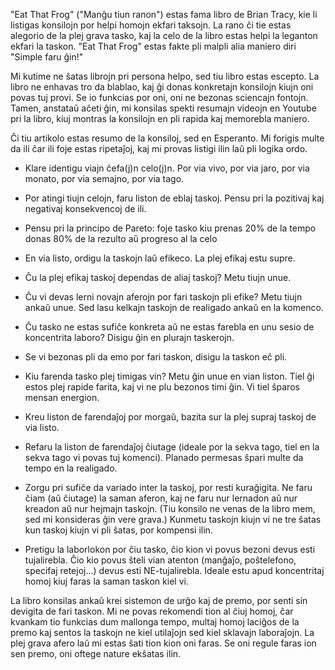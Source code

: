 "Eat That Frog" ("Manĝu tiun ranon") estas fama libro de Brian Tracy, kie li listigas konsilojn por helpi homojn ekfari taksojn. La rano ĉi tie estas alegorio de la plej grava tasko, kaj la celo de la libro estas helpi la leganton ekfari la taskon. "Eat That Frog" estas fakte pli malpli alia maniero diri "Simple faru ĝin!"

Mi kutime ne ŝatas librojn pri persona helpo, sed tiu libro estas escepto. La libro ne enhavas tro da blablao, kaj ĝi donas konkretajn konsilojn kiujn oni povas tuj provi. Se io funkcias por oni, oni ne bezonas sciencajn fontojn. Tamen, anstataŭ aĉeti ĝin, mi konsilas spekti resumajn videojn en Youtube pri la libro, kiuj montras la konsilojn en pli rapida kaj memorebla maniero.

Ĉi tiu artikolo estas resumo de la konsiloj, sed en Esperanto. Mi forigis multe da ili ĉar ili foje estas ripetaĵoj, kaj mi provas listigi ilin laŭ pli logika ordo.

- Klare identigu viajn ĉefa(j)n celo(j)n. Por via vivo, por via jaro, por via monato, por via semajno, por via tago.
- Por atingi tiujn celojn, faru liston de eblaj taskoj. Pensu pri la pozitivaj kaj negativaj konsekvencoj de ili.
- Pensu pri la principo de Pareto: foje tasko kiu prenas 20% de la tempo donas 80% de la rezulto aŭ progreso al la celo
- En via listo, ordigu la taskojn laŭ efikeco. La plej efikaj estu supre.
- Ĉu la plej efikaj taskoj dependas de aliaj taskoj? Metu tiujn unue.
- Ĉu vi devas lerni novajn aferojn por fari taskojn pli efike? Metu tiujn ankaŭ unue. Sed lasu kelkajn taskojn de realigado ankaŭ en la komenco.

- Ĉu tasko ne estas sufiĉe konkreta aŭ ne estas farebla en unu sesio de koncentrita laboro? Disigu ĝin en plurajn taskerojn.
- Se vi bezonas pli da emo por fari taskon, disigu la taskon eĉ pli.
- Kiu farenda tasko plej timigas vin? Metu ĝin unue en vian liston. Tiel ĝi estos plej rapide farita, kaj vi ne plu bezonos timi ĝin. Vi tiel ŝparos mensan energion.
- Kreu liston de farendaĵoj por morgaŭ, bazita sur la plej supraj taskoj de via listo.
- Refaru la liston de farendaĵoj ĉiutage (ideale por la sekva tago, tiel en la sekva tago vi povas tuj komenci). Planado permesas ŝpari multe da tempo en la realigado.
- Zorgu pri sufiĉe da variado inter la taskoj, por resti kuraĝigita. Ne faru ĉiam (aŭ ĉiutage) la saman aferon, kaj ne faru nur lernadon aŭ nur kreadon aŭ nur hejmajn taskojn. (Tiu konsilo ne venas de la libro mem, sed mi konsideras ĝin vere grava.) Kunmetu taskojn kiujn vi ne tre ŝatas kun taskoj kiujn vi pli ŝatas, por kompensi ilin.
- Pretigu la laborlokon por ĉiu tasko, ĉio kion vi povus bezoni devus esti tujalirebla. Ĉio kio povus ŝteli vian atenton (manĝaĵo, poŝtelefono, specifaj retejoj...) devus esti NE-tujalirebla. Ideale estu apud koncentritaj homoj kiuj faras la saman taskon kiel vi.

La libro konsilas ankaŭ krei sistemon de urĝo kaj de premo, por senti sin devigita de fari taskon. Mi ne povas rekomendi tion al ĉiuj homoj, ĉar kvankam tio funkcias dum mallonga tempo, multaj homoj laciĝos de la premo kaj sentos la taskojn ne kiel utilaĵojn sed kiel sklavajn laboraĵojn. La plej grava afero laŭ mi estas ŝati tion kion oni faras. Se oni regule faras ion sen premo, oni oftege nature ekŝatas ilin. 